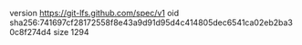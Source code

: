 version https://git-lfs.github.com/spec/v1
oid sha256:741697cf28172558f8e43a9d91d95d4c414805dec6541ca02eb2ba30c8f274d4
size 1294
